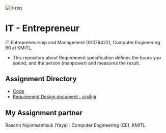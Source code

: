 ![it-req](https://github.com/phattharaphorn/os-lab/assets/88389821/a1fcee72-b811-4875-84f8-41248f428344)

# IT - Entrepreneur
IT Entrepreneurship and Management (01076422), Computer Engineering 60 at KMITL.

- This repository about Requirement specification defines the hours you spend, and the person (manpower) and measures the result.

## Assignment Directory
- [Code](src)
- [Requirement Design document : กลุ่มสี่ทุ่ม](https://docs.google.com/document/d/1Kfa7o5kAMKKvSufhEpLxxhKx6JJHz5z7w2Ci6wDOhys/edit?usp=sharing)

## My Assignment partner
Rosarin Niyomsantisuk (Yaya) : Computer Engineering (CE), KMITL
